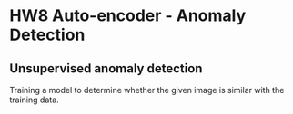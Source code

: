 # HW8 Auto-encoder - Anomaly Detection
## Unsupervised anomaly detection
Training a model to determine whether the given image is similar with the training data.